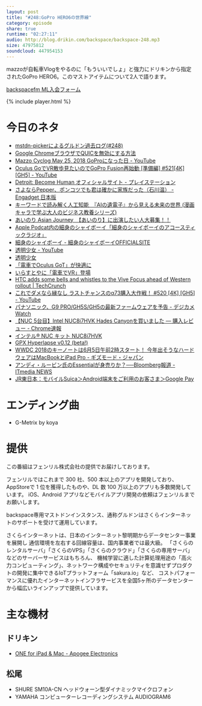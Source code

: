 ```yaml
---
layout: post
title: "#248:GoPro HERO6の世界線"
category: episode
share: true
runtime: "02:27:11"
audio: http://blog.drikin.com/backspace/backspace-248.mp3
size: 47975812
soundcloud: 447954153
---
```


mazzoが自転車Vlogをやるのに「もういいでしょ」と強力にドリキンから指定されたGoPro HERO6。このマストアイテムについて2人で語ります。

[backspacefm ML入会フォーム](http://backspace.us11.list-manage.com/subscribe?u=09c933bd3997c1d16dbed156a&id=84b6529b91)

{% include player.html %}

# 今日のネタ
* [mstdn-pickerによるグルドン過去ログ(#248)](https://rbtnn.github.io/mstdn-picker/?instance=mstdn.guru&since_id=100093482158169771&max_id=100094112978599703)
* [Google ChromeブラウザでQUICを無効にする方法](https://github.com/drikin/guruwiki/wiki/Google-Chrome%E3%83%96%E3%83%A9%E3%82%A6%E3%82%B6%E3%81%A7QUIC%E3%82%92%E7%84%A1%E5%8A%B9%E3%81%AB%E3%81%99%E3%82%8B%E6%96%B9%E6%B3%95)
* [Mazzo Cyclog May 25, 2018 GoProになった日 - YouTube](https://www.youtube.com/watch?v=YUMekVegOUU)
* [Oculus GoでVR散歩見たいのでGoPro Fusion再始動 \[準備編\] #521\[4K\] \[GH5\] - YouTube](https://www.youtube.com/watch?v=iB7SMxwrCOw)
* [Detroit: Become Human オフィシャルサイト - プレイステーション](https://www.jp.playstation.com/games/detroit-become-human/)
* [さよならPepper、ポンコツでも君は確かに家族だった（石川温） - Engadget 日本版](https://japanese.engadget.com/2018/05/21/pepper/)
* [キーワードで読み解く人工知能　『AIの遺電子』から見える未来の世界 (漫画キャラで学ぶ大人のビジネス教養シリーズ)](https://www.amazon.co.jp/%E3%82%AD%E3%83%BC%E3%83%AF%E3%83%BC%E3%83%89%E3%81%A7%E8%AA%AD%E3%81%BF%E8%A7%A3%E3%81%8F%E4%BA%BA%E5%B7%A5%E7%9F%A5%E8%83%BD-%E3%80%8EAI%E3%81%AE%E9%81%BA%E9%9B%BB%E5%AD%90%E3%80%8F%E3%81%8B%E3%82%89%E8%A6%8B%E3%81%88%E3%82%8B%E6%9C%AA%E6%9D%A5%E3%81%AE%E4%B8%96%E7%95%8C/dp/484436751X/ref=as_li_ss_tl?ie=UTF8&amp;qid=1527230516&amp;sr=8-20&amp;keywords=AI%E3%81%AE%E9%81%BA%E9%9B%BB%E5%AD%90&amp;linkCode=sl1&amp;tag=backspacemazz-22&amp;linkId=3db1db4438235aab416f0d396797db7d)
* [あいのり Asian Journey　【あいのり】に出演したい人大募集！！](https://s1.fujitv.co.jp/safe/ainori/bosyu/form.html)
* [Apple Podcat内の細身のシャイボーイ「細身のシャイボーイのアコースティックラジオ」](https://itunes.apple.com/jp/podcast/%E7%B4%B0%E8%BA%AB%E3%81%AE%E3%82%B7%E3%83%A3%E3%82%A4%E3%83%9C%E3%83%BC%E3%82%A4%E3%81%AE%E3%82%A2%E3%82%B3%E3%83%BC%E3%82%B9%E3%83%86%E3%82%A3%E3%83%83%E3%82%AF%E3%83%A9%E3%82%B8%E3%82%AA/id1078097695?mt=2)
* [細身のシャイボーイ - 細身のシャイボーイOFFICIALSITE](https://www.hosominoshyboy.com/)
* [透明少女 - YouTube](https://www.youtube.com/channel/UCMQG_y9PVOgw6penffUQgyg)
* [透明少女](https://tomei-shojo.com/)
* [「電車でOculus GoT」が快適に](http://www.itmedia.co.jp/news/articles/1805/21/news093.html)
* [いらすとやに「電車でVR」登場](http://www.itmedia.co.jp/news/articles/1805/24/news106.html)
* [HTC adds some bells and whistles to the Vive Focus ahead of Western rollout | TechCrunch](https://techcrunch.com/2018/05/25/htc-adds-some-bells-and-whistles-to-the-vive-focus-ahead-of-western-rollout/)
* [これでダメなら縁なし ラストチャンスのα73購入大作戦！ #520 \[4K\] \[GH5\] - YouTube](https://www.youtube.com/watch?v=N51k3OiTnH0)
* [パナソニック、G9 PRO/GH5S/GH5の最新ファームウェアを予告 - デジカメ Watch](https://dc.watch.impress.co.jp/docs/news/1123396.html)
* [【NUC 5台目】Intel NUC8i7HVK Hades Canyonを買いました ― 購入レビュー - Chrome速報](https://chromesoku.com/nuc8i7hvk-review/)
* [インテル® NUC キット NUC8i7HVK](https://www.intel.co.jp/content/www/jp/ja/products/boards-kits/nuc/kits/nuc8i7hvk.html)
* [GPX Hyperlapse v0.12 (beta!)](http://gpxhyperlapse.com/)
* [WWDC 2018のキーノートは6月5日午前2時スタート！ 今年出そうなハードウェアはMacBookとiPad Pro - ギズモード・ジャパン](https://www.gizmodo.jp/2018/05/wwdc-2018-keynote.html)
* [アンディ・ルービン氏のEssentialが身売りか？──Bloomberg報道 - ITmedia NEWS](http://www.itmedia.co.jp/news/articles/1805/25/news076.html)
* [JR東日本：モバイルSuica＞Android端末をご利用のお客さま＞Google Pay](https://www.jreast.co.jp/mobilesuica/googlepay/)

# エンディング曲
* G-Metrix by koya

# 提供

この番組はフェンリル株式会社の提供でお届けしております。

フェンリルではこれまで 300 社、500 本以上のアプリを開発しており、AppStoreで 1 位を獲得したものや、DL 数 100 万以上のアプリも多数開発しています。
iOS、Android アプリなどモバイルアプリ開発の依頼はフェンリルまでお願いします。

backspace専用マストドンインスタンス、通称グルドンはさくらインターネットのサポートを受けて運用しています。

さくらインターネットは、日本のインターネット黎明期からデータセンター事業を展開し
通信環境を左右する回線容量は、国内事業者では最大級。
「さくらのレンタルサーバ」「さくらのVPS」「さくらのクラウド」「さくらの専用サーバ」などのサーバーサービスはもちろん、
機械学習に適した計算処理用途の「高火力コンピューティング」、ネットワーク構成やセキュリティを意識せずプロダクトの開発に集中できるIoTプラットフォーム「sakura.io」など、
コストパフォーマンスに優れたインターネットインフラサービスを全国5ヶ所のデータセンターから幅広いラインアップで提供しています。

# 主な機材

## ドリキン
* [ONE for iPad & Mac - Apogee Electronics](http://amzn.to/2DJVyyj)

## 松尾
* SHURE  SM10A-CN ヘッドウォーン型ダイナミックマイクロフォン
* YAMAHA コンピューターレコーディングシステム AUDIOGRAM6
